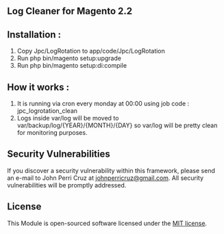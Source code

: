 ## Log Cleaner for Magento 2.2


## Installation  : 
1. Copy Jpc/LogRotation to app/code/Jpc/LogRotation
2. Run php bin/magento setup:upgrade
3. Run php bin/magento setup:di:compile

## How it works : 
1. It is running via cron every monday at 00:00 using job code : jpc_logrotation_clean
2. Logs inside var/log will be moved to var/backup/log/{YEAR}/{MONTH}/{DAY} so var/log will be pretty clean for monitoring purposes.

## Security Vulnerabilities

If you discover a security vulnerability within this framework, please send an e-mail to John Perri Cruz at johnperricruz@gmail.com. All security vulnerabilities will be promptly addressed.

## License

This Module is open-sourced software licensed under the [MIT license](http://opensource.org/licenses/MIT).